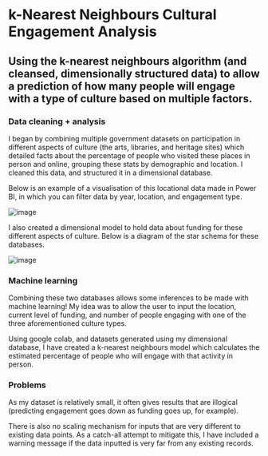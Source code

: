 # k-Nearest Neighbours Cultural Engagement Analysis
Using the k-nearest neighbours algorithm (and cleansed, dimensionally structured data) to allow a prediction of how many people will engage with a type of culture based on multiple factors.
---

### Data cleaning + analysis
I began by combining multiple government datasets on participation in different aspects of culture (the arts, libraries, and heritage sites) which detailed facts about the percentage of people who visited these places in person and online, grouping these stats by demographic and location. I cleaned this data, and structured it in a dimensional database.

Below is an example of a visualisation of this locational data made in Power BI, in which you can filter data by year, location, and engagement type.

![image](https://github.com/user-attachments/assets/6d9bf92c-bda0-48ec-a0f6-d92eec2f93f3)

I also created a dimensional model to hold data about funding for these different aspects of culture. Below is a diagram of the star schema for these databases.

![image](https://github.com/user-attachments/assets/be6fb5c6-0cb3-4615-aeeb-49e4d5b09396)


### Machine learning 
Combining these two databases allows some inferences to be made with machine learning! My idea was to allow the user to input the location, current level of funding, and number of people engaging with one of the three aforementioned culture types.

Using google colab, and datasets generated using my dimensional database, I have created a k-nearest neighbours model which calculates the estimated percentage of people who will engage with that activity in person. 

### Problems
As my dataset is relatively small, it often gives results that are illogical (predicting engagement goes down as funding goes up, for example). 

There is also no scaling mechanism for inputs that are very different to existing data points. As a catch-all attempt to mitigate this, I have included a warning message if the data inputted is very far from any existing records.
